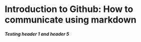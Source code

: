 <h1> Introduction to Github: How to communicate using markdown</h1>


<h5> Testing header 1 and header 5 </h5>
